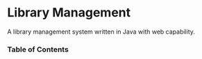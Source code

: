 # Library Management

  A library management system written in Java with web capability.
  
### Table of Contents
